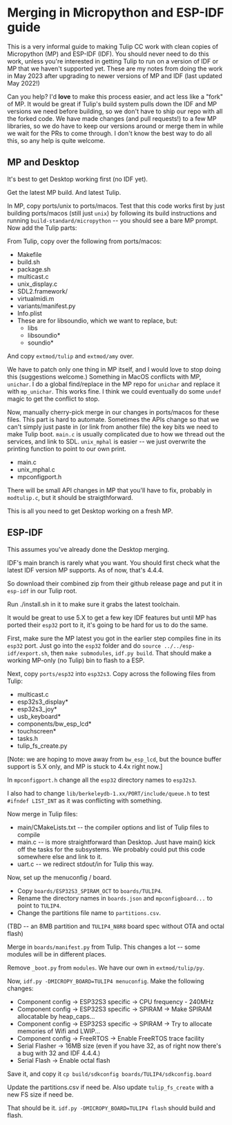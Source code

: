 # Merging in Micropython and ESP-IDF guide

This is a very informal guide to making Tulip CC work with clean copies of Micropython (MP) and ESP-IDF (IDF). You should never need to do this work, unless you're interested in getting Tulip to run on a version of IDF or MP that we haven't supported yet. These are my notes from doing the work in May 2023 after upgrading to newer versions of MP and IDF (last updated May 2022!)

Can you help? I'd **love** to make this process easier, and act less like a "fork" of MP. It would be great if Tulip's build system pulls down the IDF and MP versions we need before building, so we don't have to ship our repo with all the forked code. We have made changes (and pull requests!) to a few MP libraries, so we do have to keep our versions around or merge them in while we wait for the PRs to come through. I don't know the best way to do all this, so any help is quite welcome.

## MP and Desktop

It's best to get Desktop working first (no IDF yet). 

Get the latest MP build. And latest Tulip. 

In MP, copy ports/unix to ports/macos. Test that this code works first by just building ports/macos (still just `unix`) by following its build instructions and running `build-standard/micropython` -- you should see a bare MP prompt. Now add the Tulip parts:

From Tulip, copy over the following from ports/macos:
 * Makefile
 * build.sh
 * package.sh
 * multicast.c
 * unix_display.c
 * SDL2.framework/
 * virtualmidi.m
 * variants/manifest.py
 * Info.plist
 * These are for libsoundio, which we want to replace, but:
    * libs
    * libsoundio*
    * soundio*

And copy `extmod/tulip` and `extmod/amy` over.

We have to patch only one thing in MP itself, and I would love to stop doing this (suggestions welcome.) Something in MacOS conflicts with MP, `unichar`. I do a global find/replace in the MP repo for `unichar` and replace it with `mp_unichar`. This works fine. I think we could eventually do some `undef` magic to get the conflict to stop.

Now, manually cherry-pick merge in our changes in ports/macos for these files. This part is hard to automate. Sometimes the APIs change so that we can't simply just paste in (or link from another file) the key bits we need to make Tulip boot. `main.c` is usually complicated due to how we thread out the services, and link to SDL. `unix_mphal` is easier -- we just overwrite the printing function to point to our own print. 

 * main.c
 * unix_mphal.c
 * mpconfigport.h

There will be small API changes in MP that you'll have to fix, probably in `modtulip.c`, but it should be straigthforward. 

This is all you need to get Desktop working on a fresh MP.

## ESP-IDF

This assumes you've already done the Desktop merging.

IDF's main branch is rarely what you want. You should first check what the latest IDF version MP supports. As of now, that's 4.4.4. 

So download their combined zip from their github release page and put it in `esp-idf` in our Tulip root. 

Run ./install.sh in it to make sure it grabs the latest toolchain. 

It would be great to use 5.X to get a few key IDF features but until MP has ported their `esp32` port to it, it's going to be hard for us to do the same. 

First, make sure the MP latest you got in the earlier step compiles fine in its `esp32` port. Just go into the `esp32` folder and do `source ../../esp-idf/export.sh`, then `make submodules`, `idf.py build`. That should make a working MP-only (no Tulip) bin to flash to a ESP. 

Next, copy `ports/esp32` into `esp32s3`. Copy across the following files from Tulip:

  * multicast.c
  * esp32s3_display*
  * esp32s3_joy*
  * usb_keyboard*
  * components/bw_esp_lcd*
  * touchscreen*
  * tasks.h
  * tulip_fs_create.py

[Note: we are hoping to move away from `bw_esp_lcd`, but the bounce buffer support is 5.X only, and MP is stuck to 4.4x right now.]

In `mpconfigport.h` change all the `esp32` directory names to `esp32s3`.

I also had to change `lib/berkeleydb-1.xx/PORT/include/queue.h` to test `#ifndef LIST_INT` as it was conflicting with something. 

Now merge in Tulip files:

 * main/CMakeLists.txt -- the compiler options and list of Tulip files to compile
 * main.c -- is more straightforward than Desktop. Just have main() kick off the tasks for the subsystems. We probably could put this code somewhere else and link to it. 
 * uart.c -- we redirect stdout/in for Tulip this way. 

Now, set up the menuconfig / board. 
 * Copy `boards/ESP32S3_SPIRAM_OCT` to `boards/TULIP4`. 
 * Rename the directory names in `boards.json` and `mpconfigboard...` to point to `TULIP4`. 
 * Change the partitions file name to `partitions.csv`.

(TBD -- an 8MB partition and `TULIP4_N8R8` board spec without OTA and octal flash) 

Merge in `boards/manifest.py` from Tulip. This changes a lot -- some modules will be in different places.

Remove `_boot.py` from `modules`. We have our own in `extmod/tulip/py`.

Now, `idf.py -DMICROPY_BOARD=TULIP4 menuconfig`. Make the following changes:
 * Component config -> ESP32S3 specific -> CPU frequency - 240MHz
 * Component config -> ESP32S3 specific -> SPIRAM -> Make SPIRAM allocatable by heap_caps...
 * Component config -> ESP32S3 specific -> SPIRAM -> Try to allocate memories of Wifi and LWIP...
 * Component config -> FreeRTOS -> Enable FreeRTOS trace facility
 * Serial Flasher -> 16MB size (even if you have 32, as of right now there's a bug with 32 and IDF 4.4.4.)
 * Serial Flash -> Enable octal flash

Save it, and copy it `cp build/sdkconfig boards/TULIP4/sdkconfig.board`

Update the partitions.csv if need be. Also update `tulip_fs_create` with a new FS size if need be. 

That should be it. `idf.py -DMICROPY_BOARD=TULIP4 flash` should build and flash.





